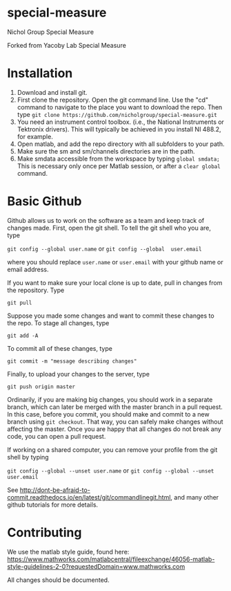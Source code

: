# special-measure
Nichol Group Special Measure 

Forked from Yacoby Lab Special Measure

# Installation
1. Download and install git.
2. First clone the repository.  Open the git command line. Use the "cd" command to navigate to the place you want to download the repo. Then type 
`git clone https://github.com/nicholgroup/special-measure.git`
3. You need an instrument control toolbox. (i.e., the National Instruments or Tektronix drivers). This will typically be achieved in you install NI 488.2, for example.
4. Open matlab, and add the repo directory with all subfolders to your path.
5. Make sure the sm and sm/channels directories are in the path.
6. Make smdata accessible from the workspace by typing `global smdata;` This is necessary only once per Matlab session, or after a `clear global` command.

# Basic Github 
Github allows us to work on the software as a team and keep track of changes made. First, open the git shell. To tell the git shell who you are, type 

`git config --global user.name` or `git config --global  user.email`

where you should replace `user.name` or `user.email` with your github name or email address.

If you want to make sure your local clone is up to date, pull in changes from the repository. Type

`git pull`

Suppose you made some changes and want to commit these changes to the repo. To stage all changes, type

`git add -A`

To commit all of these changes, type

`git commit -m "message describing changes"`

Finally, to upload your changes to the server, type

`git push origin master`

Ordinarily, if you are making big changes, you should work in a separate branch, which can later be merged with the master branch in a pull request. In this case, before you commit, you should make and commit to a new branch using `git checkout`. That way, you can safely make changes without affecting the master. Once you are happy that all changes do not break any code, you can open a pull request.

If working on a shared computer, you can remove your profile from the git shell by typing

`git config --global --unset user.name` or `git config --global --unset user.email`

See http://dont-be-afraid-to-commit.readthedocs.io/en/latest/git/commandlinegit.html, and many other github tutorials for more details.

# Contributing

We use the matlab style guide, found here: https://www.mathworks.com/matlabcentral/fileexchange/46056-matlab-style-guidelines-2-0?requestedDomain=www.mathworks.com

All changes should be documented.
